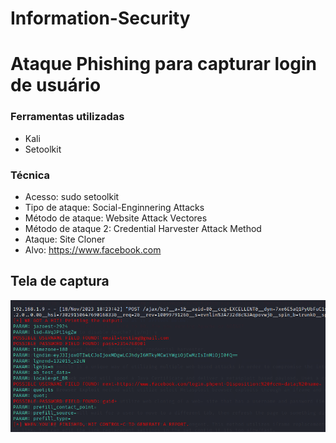 # Information-Security
# Ataque Phishing para capturar login de usuário

### Ferramentas utilizadas

- Kali
- Setoolkit

### Técnica

- Acesso: sudo setoolkit
- Tipo de ataque: Social-Enginnering Attacks
- Método de ataque: Website Attack Vectores
- Método de ataque 2: Credential Harvester Attack Method
- Ataque: Site Cloner
- Alvo: https://www.facebook.com
## Tela de captura
<img src= "test_facebook.png">
